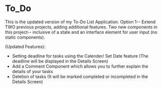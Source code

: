 # To_Do
This is the updated version of my To-Do List Application.
Option 1-- Extend TWO previous projects, adding additional features.
Two new components in this project-- inclusive of a state and an interface element for user input (no static components).

(Updated Features): 
- Setting deadline for tasks using the Calender/ Set Date feature 
    (The deadline will be displayed in the Details Screen)
- Add a Comment Component which allows you to further explain the details of your tasks 
- Deletion of tasks 
    (It will be marked completed or incompleted in the Details Screen)

